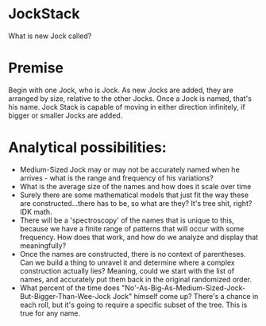# JockStack

What is new Jock called?

# Premise
Begin with one Jock, who is Jock. As new Jocks are added, they are arranged by size, relative to the other Jocks. Once a Jock is named, that's his name. Jock Stack is capable of moving in either direction infinitely, if bigger or smaller Jocks are added.


# Analytical possibilities:
- Medium-Sized Jock may or may not be accurately named when he arrives - what is the range and frequency of his variations?
- What is the average size of the names and how does it scale over time
- Surely there are some mathematical models that just fit the way these are constructed...there has to be, so what are they?  It's tree shit, right? IDK math.
- There will be a 'spectroscopy' of the names that is unique to this, because we have a finite range of patterns that will occur with some frequency.  How does that work, and how do we analyze and display that meaningfully?
- Once the names are constructed, there is no context of parentheses.  Can we build a thing to unravel it and determine where a complex construction actually lies?  Meaning, could we start with the list of names, and accurately put them back in the original randomized order.
- What percent of the time does "No'-As-Big-As-Medium-Sized-Jock-But-Bigger-Than-Wee-Jock Jock" himself come up? There's a chance in each roll, but it's going to require a specific subset of the tree.  This is true for any name.


